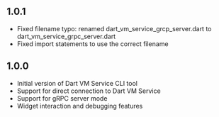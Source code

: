 ## 1.0.1

- Fixed filename typo: renamed dart_vm_service_grcp_server.dart to dart_vm_service_grpc_server.dart
- Fixed import statements to use the correct filename

## 1.0.0

- Initial version of Dart VM Service CLI tool
- Support for direct connection to Dart VM Service
- Support for gRPC server mode
- Widget interaction and debugging features
